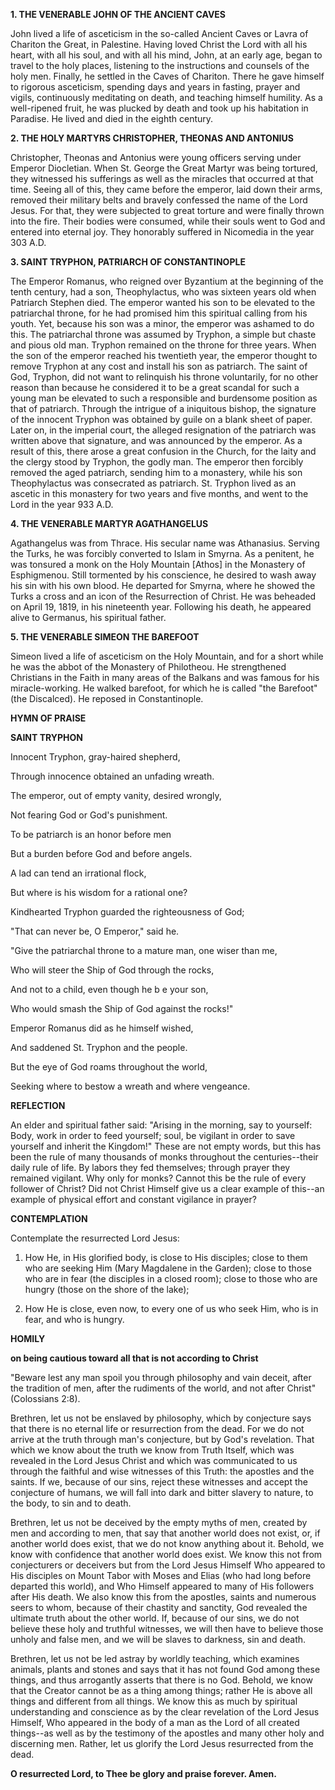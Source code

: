 
**1. THE VENERABLE JOHN OF THE ANCIENT CAVES**

John lived a life of asceticism in the so-called Ancient Caves or Lavra of Chariton the Great, in Palestine. Having loved Christ the Lord with all his heart, with all his soul, and with all his mind, John, at an early age, began to travel to the holy places, listening to the instructions and counsels of the holy men. Finally, he settled in the Caves of Chariton. There he gave himself to rigorous asceticism, spending days and years in fasting, prayer and vigils, continuously meditating on death, and teaching himself humility. As a well-ripened fruit, he was plucked by death and took up his habitation in Paradise. He lived and died in the eighth century.

**2. THE HOLY MARTYRS CHRISTOPHER, THEONAS AND ANTONIUS**

Christopher, Theonas and Antonius were young officers serving under Emperor Diocletian. When St. George the Great Martyr was being tortured, they witnessed his sufferings as well as the miracles that occurred at that time. Seeing all of this, they came before the emperor, laid down their arms, removed their military belts and bravely confessed the name of the Lord Jesus. For that, they were subjected to great torture and were finally thrown into the fire. Their bodies were consumed, while their souls went to God and entered into eternal joy. They honorably suffered in Nicomedia in the year 303 A.D.

**3. SAINT TRYPHON, PATRIARCH OF CONSTANTINOPLE**

The Emperor Romanus, who reigned over Byzantium at the beginning of the tenth century, had a son, Theophylactus, who was sixteen years old when Patriarch Stephen died. The emperor wanted his son to be elevated to the patriarchal throne, for he had promised him this spiritual calling from his youth. Yet, because his son was a minor, the emperor was ashamed to do this. The patriarchal throne was assumed by Tryphon, a simple but chaste and pious old man. Tryphon remained on the throne for three years. When the son of the emperor reached his twentieth year, the emperor thought to remove Tryphon at any cost and install his son as patriarch. The saint of God, Tryphon, did not want to relinquish his throne voluntarily, for no other reason than because he considered it to be a great scandal for such a young man be elevated to such a responsible and burdensome position as that of patriarch. Through the intrigue of a iniquitous bishop, the signature of the innocent Tryphon was obtained by guile on a blank sheet of paper. Later on, in the imperial court, the alleged resignation of the patriarch was written above that signature, and was announced by the emperor. As a result of this, there arose a great confusion in the Church, for the laity and the clergy stood by Tryphon, the godly man. The emperor then forcibly removed the aged patriarch, sending him to a monastery, while his son Theophylactus was consecrated as patriarch. St. Tryphon lived as an ascetic in this monastery for two years and five months, and went to the Lord in the year 933 A.D.

**4. THE VENERABLE MARTYR AGATHANGELUS**

Agathangelus was from Thrace. His secular name was Athanasius. Serving the Turks, he was forcibly converted to Islam in Smyrna. As a penitent, he was tonsured a monk on the Holy Mountain [Athos] in the Monastery of Esphigmenou. Still tormented by his conscience, he desired to wash away his sin with his own blood. He departed for Smyrna, where he showed the Turks a cross and an icon of the Resurrection of Christ. He was beheaded on April 19, 1819, in his nineteenth year. Following his death, he appeared alive to Germanus, his spiritual father.

**5. THE VENERABLE SIMEON THE BAREFOOT**

Simeon lived a life of asceticism on the Holy Mountain, and for a short while he was the abbot of the Monastery of Philotheou. He strengthened Christians in the Faith in many areas of the Balkans and was famous for his miracle-working. He walked barefoot, for which he is called "the Barefoot" (the Discalced). He reposed in Constantinople.



**HYMN OF PRAISE**

**SAINT TRYPHON**

Innocent Tryphon, gray-haired shepherd,

Through innocence obtained an unfading wreath.

The emperor, out of empty vanity, desired wrongly,

Not fearing God or God's punishment.

To be patriarch is an honor before men

But a burden before God and before angels.

A lad can tend an irrational flock,

But where is his wisdom for a rational one?

Kindhearted Tryphon guarded the righteousness of God;

"That can never be, O Emperor," said he.

"Give the patriarchal throne to a mature man, one wiser than me,

Who will steer the Ship of God through the rocks,

And not to a child, even though he b e your son,

Who would smash the Ship of God against the rocks!"

Emperor Romanus did as he himself wished,

And saddened St. Tryphon and the people.

But the eye of God roams throughout the world,

Seeking where to bestow a wreath and where vengeance.


**REFLECTION**

An elder and spiritual father said: "Arising in the morning, say to yourself: Body, work in order to feed yourself; soul, be vigilant in order to save yourself and inherit the Kingdom!" These are not empty words, but this has been the rule of many thousands of monks throughout the centuries--their daily rule of life. By labors they fed themselves; through prayer they remained vigilant. Why only for monks? Cannot this be the rule of every follower of Christ? Did not Christ Himself give us a clear example of this--an example of physical effort and constant vigilance in prayer?

**CONTEMPLATION**

Contemplate the resurrected Lord Jesus:

1.  How He, in His glorified body, is close to His disciples; close to them who are seeking Him (Mary Magdalene in the Garden); close to those who are in fear (the disciples in a closed room); close to those who are hungry (those on the shore of the lake);

1.  How He is close, even now, to every one of us who seek Him, who is in fear, and who is hungry.



**HOMILY**

**on being cautious toward all that is not according to Christ**

"Beware lest any man spoil you through philosophy and vain deceit, after the tradition of men, after the rudiments of the world, and not after Christ" (Colossians 2:8).

Brethren, let us not be enslaved by philosophy, which by conjecture says that there is no eternal life or resurrection from the dead. For we do not arrive at the truth through man's conjecture, but by God's revelation. That which we know about the truth we know from Truth Itself, which was revealed in the Lord Jesus Christ and which was communicated to us through the faithful and wise witnesses of this Truth: the apostles and the saints. If we, because of our sins, reject these witnesses and accept the conjecture of humans, we will fall into dark and bitter slavery to nature, to the body, to sin and to death.

Brethren, let us not be deceived by the empty myths of men, created by men and according to men, that say that another world does not exist, or, if another world does exist, that we do not know anything about it. Behold, we know with confidence that another world does exist. We know this not from conjecturers or deceivers but from the Lord Jesus Himself Who appeared to His disciples on Mount Tabor with Moses and Elias (who had long before departed this world), and Who Himself appeared to many of His followers after His death. We also know this from the apostles, saints and numerous seers to whom, because of their chastity and sanctity, God revealed the ultimate truth about the other world. If, because of our sins, we do not believe these holy and truthful witnesses, we will then have to believe those unholy and false men, and we will be slaves to darkness, sin and death.

Brethren, let us not be led astray by worldly teaching, which examines animals, plants and stones and says that it has not found God among these things, and thus arrogantly asserts that there is no God. Behold, we know that the Creator cannot be as a thing among things; rather He is above all things and different from all things. We know this as much by spiritual understanding and conscience as by the clear revelation of the Lord Jesus Himself, Who appeared in the body of a man as the Lord of all created things--as well as by the testimony of the apostles and many other holy and discerning men. Rather, let us glorify the Lord Jesus resurrected from the dead.

**O resurrected Lord, to Thee be glory and praise forever. Amen.**

 
